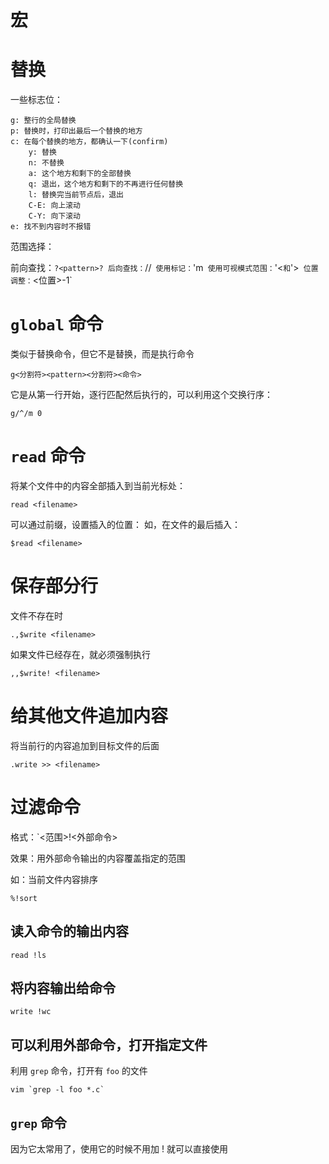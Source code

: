 # 宏

# 替换

一些标志位：
```
g: 整行的全局替换
p: 替换时，打印出最后一个替换的地方
c: 在每个替换的地方，都确认一下(confirm)
	y: 替换
	n: 不替换
	a: 这个地方和剩下的全部替换
	q: 退出，这个地方和剩下的不再进行任何替换
	l: 替换完当前节点后，退出
	C-E: 向上滚动
	C-Y: 向下滚动
e: 找不到内容时不报错
```

范围选择：

前向查找：`?<pattern>?
后向查找：`/<pattern>/`
使用标记：`'m`
使用可视模式范围：`'<` 和 `'>`
位置调整：`<位置>-1`

# `global` 命令

类似于替换命令，但它不是替换，而是执行命令

```
g<分割符><pattern><分割符><命令>
```

它是从第一行开始，逐行匹配然后执行的，可以利用这个交换行序：
```
g/^/m 0
```

# `read` 命令

将某个文件中的内容全部插入到当前光标处：
```
read <filename>
```

可以通过前缀，设置插入的位置：
如，在文件的最后插入：
```
$read <filename>
```

# 保存部分行

文件不存在时

```
.,$write <filename>
```

如果文件已经存在，就必须强制执行

```
,,$write! <filename>
```

# 给其他文件追加内容

将当前行的内容追加到目标文件的后面

```
.write >> <filename>
```

# 过滤命令

格式：`<范围>!<外部命令>

效果：用外部命令输出的内容覆盖指定的范围

如：当前文件内容排序
```
%!sort
```

## 读入命令的输出内容

```
read !ls
```

## 将内容输出给命令

```
write !wc
```

## 可以利用外部命令，打开指定文件

利用 `grep` 命令，打开有 `foo` 的文件

```
vim `grep -l foo *.c`
```

## `grep` 命令

因为它太常用了，使用它的时候不用加 ! 就可以直接使用